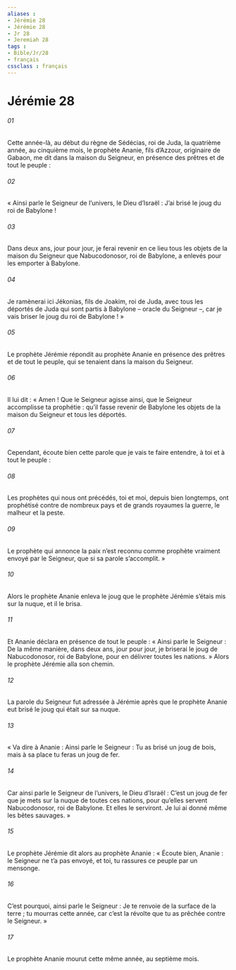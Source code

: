 ```yaml
---
aliases : 
- Jérémie 28
- Jérémie 28
- Jr 28
- Jeremiah 28
tags : 
- Bible/Jr/28
- français
cssclass : français
---
```


# Jérémie 28

###### 01
Cette année-là, au début du règne de Sédécias, roi de Juda, la quatrième année, au cinquième mois, le prophète Ananie, fils d’Azzour, originaire de Gabaon, me dit dans la maison du Seigneur, en présence des prêtres et de tout le peuple :
###### 02
« Ainsi parle le Seigneur de l’univers, le Dieu d’Israël : J’ai brisé le joug du roi de Babylone !
###### 03
Dans deux ans, jour pour jour, je ferai revenir en ce lieu tous les objets de la maison du Seigneur que Nabucodonosor, roi de Babylone, a enlevés pour les emporter à Babylone.
###### 04
Je ramènerai ici Jékonias, fils de Joakim, roi de Juda, avec tous les déportés de Juda qui sont partis à Babylone – oracle du Seigneur –, car je vais briser le joug du roi de Babylone ! »
###### 05
Le prophète Jérémie répondit au prophète Ananie en présence des prêtres et de tout le peuple, qui se tenaient dans la maison du Seigneur.
###### 06
Il lui dit : « Amen ! Que le Seigneur agisse ainsi, que le Seigneur accomplisse ta prophétie : qu’il fasse revenir de Babylone les objets de la maison du Seigneur et tous les déportés.
###### 07
Cependant, écoute bien cette parole que je vais te faire entendre, à toi et à tout le peuple :
###### 08
Les prophètes qui nous ont précédés, toi et moi, depuis bien longtemps, ont prophétisé contre de nombreux pays et de grands royaumes la guerre, le malheur et la peste.
###### 09
Le prophète qui annonce la paix n’est reconnu comme prophète vraiment envoyé par le Seigneur, que si sa parole s’accomplit. »
###### 10
Alors le prophète Ananie enleva le joug que le prophète Jérémie s’étais mis sur la nuque, et il le brisa.
###### 11
Et Ananie déclara en présence de tout le peuple : « Ainsi parle le Seigneur : De la même manière, dans deux ans, jour pour jour, je briserai le joug de Nabucodonosor, roi de Babylone, pour en délivrer toutes les nations. » Alors le prophète Jérémie alla son chemin.
###### 12
La parole du Seigneur fut adressée à Jérémie après que le prophète Ananie eut brisé le joug qui était sur sa nuque.
###### 13
« Va dire à Ananie : Ainsi parle le Seigneur : Tu as brisé un joug de bois, mais à sa place tu feras un joug de fer.
###### 14
Car ainsi parle le Seigneur de l’univers, le Dieu d’Israël : C’est un joug de fer que je mets sur la nuque de toutes ces nations, pour qu’elles servent Nabucodonosor, roi de Babylone. Et elles le serviront. Je lui ai donné même les bêtes sauvages. »
###### 15
Le prophète Jérémie dit alors au prophète Ananie : « Écoute bien, Ananie : le Seigneur ne t’a pas envoyé, et toi, tu rassures ce peuple par un mensonge.
###### 16
C’est pourquoi, ainsi parle le Seigneur : Je te renvoie de la surface de la terre ; tu mourras cette année, car c’est la révolte que tu as prêchée contre le Seigneur. »
###### 17
Le prophète Ananie mourut cette même année, au septième mois.
